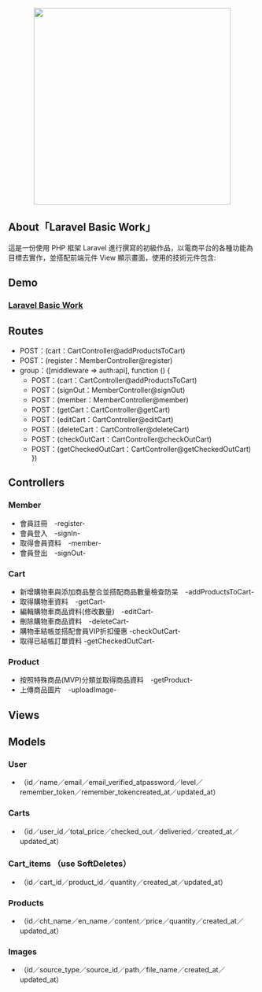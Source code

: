 <p align="center"><a href="https://laravel.com" target="_blank"><img src="https://raw.githubusercontent.com/laravel/art/master/logo-lockup/5%20SVG/2%20CMYK/1%20Full%20Color/laravel-logolockup-cmyk-red.svg" width="400"></a></p>

## About「Laravel Basic Work」

這是一份使用 PHP 框架 Laravel 進行撰寫的初級作品，以電商平台的各種功能為目標去實作，並搭配前端元件 View 顯示畫面，使用的技術元件包含:

## Demo
### [Laravel Basic Work]()

## Routes
- POST：(cart：CartController@addProductsToCart)
- POST：(register：MemberController@register)
- group：([middleware => auth:api], function () {
    - POST：(cart：CartController@addProductsToCart)
    - POST：(signOut：MemberController@signOut)
    - POST：(member：MemberController@member)
    - POST：(getCart：CartController@getCart)
    - POST：(editCart：CartController@editCart)
    - POST：(deleteCart：CartController@deleteCart)
    - POST：(checkOutCart：CartController@checkOutCart)
    - POST：(getCheckedOutCart：CartController@getCheckedOutCart)
})

## Controllers
### Member
- 會員註冊　-register-
- 會員登入　-signIn-
- 取得會員資料　-member-
- 會員登出　-signOut-
### Cart
- 新增購物車與添加商品整合並搭配商品數量檢查防呆　-addProductsToCart-
- 取得購物車資料　-getCart-
- 編輯購物車商品資料(修改數量)　-editCart-
- 刪除購物車商品資料　-deleteCart-
- 購物車結帳並搭配會員VIP折扣優惠 -checkOutCart-
- 取得已結帳訂單資料 -getCheckedOutCart-
### Product
- 按照特殊商品(MVP)分類並取得商品資料　-getProduct-
- 上傳商品圖片　-uploadImage-

## Views

## Models
### User
- （id／name／email／email_verified_atpassword／level／remember_token／remember_tokencreated_at／updated_at）
### Carts
- （id／user_id／total_price／checked_out／deliveried／created_at／updated_at）
### Cart_items （use SoftDeletes）
- （id／cart_id／product_id／quantity／created_at／updated_at）
### Products
- （id／cht_name／en_name／content／price／quantity／created_at／updated_at）
### Images
-  （id／source_type／source_id／path／file_name／created_at／updated_at）
